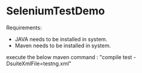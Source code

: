 # SeleniumTestDemo

Requirements:
* JAVA needs to be installed in system.
* Maven needs to be installed in system.

execute the below maven command : "compile test -DsuiteXmlFile=testng.xml"
